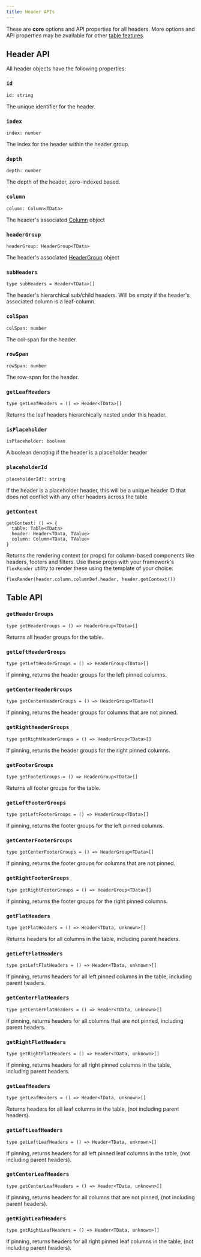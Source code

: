 ```yaml
---
title: Header APIs
---
```


These are **core** options and API properties for all headers. More options and API properties may be available for other [table features](../../guide/features).

## Header API

All header objects have the following properties:

### `id`

```tsx
id: string
```

The unique identifier for the header.

### `index`

```tsx
index: number
```

The index for the header within the header group.

### `depth`

```tsx
depth: number
```

The depth of the header, zero-indexed based.

### `column`

```tsx
column: Column<TData>
```

The header's associated [Column](./column) object

### `headerGroup`

```tsx
headerGroup: HeaderGroup<TData>
```

The header's associated [HeaderGroup](./header-group) object

### `subHeaders`

```tsx
type subHeaders = Header<TData>[]
```

The header's hierarchical sub/child headers. Will be empty if the header's associated column is a leaf-column.

### `colSpan`

```tsx
colSpan: number
```

The col-span for the header.

### `rowSpan`

```tsx
rowSpan: number
```

The row-span for the header.

### `getLeafHeaders`

```tsx
type getLeafHeaders = () => Header<TData>[]
```

Returns the leaf headers hierarchically nested under this header.

### `isPlaceholder`

```tsx
isPlaceholder: boolean
```

A boolean denoting if the header is a placeholder header

### `placeholderId`

```tsx
placeholderId?: string
```

If the header is a placeholder header, this will be a unique header ID that does not conflict with any other headers across the table

### `getContext`

```tsx
getContext: () => {
  table: Table<TData>
  header: Header<TData, TValue>
  column: Column<TData, TValue>
}
```

Returns the rendering context (or props) for column-based components like headers, footers and filters. Use these props with your framework's `flexRender` utility to render these using the template of your choice:

```tsx
flexRender(header.column.columnDef.header, header.getContext())
```

## Table API

### `getHeaderGroups`

```tsx
type getHeaderGroups = () => HeaderGroup<TData>[]
```

Returns all header groups for the table.

### `getLeftHeaderGroups`

```tsx
type getLeftHeaderGroups = () => HeaderGroup<TData>[]
```

If pinning, returns the header groups for the left pinned columns.

### `getCenterHeaderGroups`

```tsx
type getCenterHeaderGroups = () => HeaderGroup<TData>[]
```

If pinning, returns the header groups for columns that are not pinned.

### `getRightHeaderGroups`

```tsx
type getRightHeaderGroups = () => HeaderGroup<TData>[]
```

If pinning, returns the header groups for the right pinned columns.

### `getFooterGroups`

```tsx
type getFooterGroups = () => HeaderGroup<TData>[]
```

Returns all footer groups for the table.

### `getLeftFooterGroups`

```tsx
type getLeftFooterGroups = () => HeaderGroup<TData>[]
```

If pinning, returns the footer groups for the left pinned columns.

### `getCenterFooterGroups`

```tsx
type getCenterFooterGroups = () => HeaderGroup<TData>[]
```

If pinning, returns the footer groups for columns that are not pinned.

### `getRightFooterGroups`

```tsx
type getRightFooterGroups = () => HeaderGroup<TData>[]
```

If pinning, returns the footer groups for the right pinned columns.

### `getFlatHeaders`

```tsx
type getFlatHeaders = () => Header<TData, unknown>[]
```

Returns headers for all columns in the table, including parent headers.

### `getLeftFlatHeaders`

```tsx
type getLeftFlatHeaders = () => Header<TData, unknown>[]
```

If pinning, returns headers for all left pinned columns in the table, including parent headers.

### `getCenterFlatHeaders`

```tsx
type getCenterFlatHeaders = () => Header<TData, unknown>[]
```

If pinning, returns headers for all columns that are not pinned, including parent headers.

### `getRightFlatHeaders`

```tsx
type getRightFlatHeaders = () => Header<TData, unknown>[]
```

If pinning, returns headers for all right pinned columns in the table, including parent headers.

### `getLeafHeaders`

```tsx
type getLeafHeaders = () => Header<TData, unknown>[]
```

Returns headers for all leaf columns in the table, (not including parent headers).

### `getLeftLeafHeaders`

```tsx
type getLeftLeafHeaders = () => Header<TData, unknown>[]
```

If pinning, returns headers for all left pinned leaf columns in the table, (not including parent headers).

### `getCenterLeafHeaders`

```tsx
type getCenterLeafHeaders = () => Header<TData, unknown>[]
```

If pinning, returns headers for all columns that are not pinned, (not including parent headers).

### `getRightLeafHeaders`

```tsx
type getRightLeafHeaders = () => Header<TData, unknown>[]
```

If pinning, returns headers for all right pinned leaf columns in the table, (not including parent headers).

